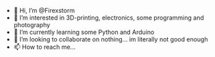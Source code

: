 - 👋 Hi, I’m @Firexstorm
- 👀 I’m interested in 3D-printing, electronics, some programming and photography 
- 🌱 I’m currently learning some Python and Arduino 
- 💞️ I’m looking to collaborate on nothing... im literally not good enough
- 📫 How to reach me...

<!---
Firexstorm/Firexstorm is a ✨ special ✨ repository because its `README.md` (this file) appears on your GitHub profile.
You can click the Preview link to take a look at your changes.
--->
